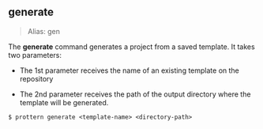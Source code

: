 ## generate

> Alias: gen

The **generate** command generates a project from a saved template. It takes two parameters:

- The 1st parameter receives the name of an existing template on the repository

- The 2nd parameter receives the path of the output directory where the template will be generated.

```command
$ prottern generate <template-name> <directory-path>
```